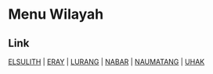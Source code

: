 # Menu Wilayah

## Link

[ELSULITH](https://github.com/gigit-pemilu/pemilu-2024-81-maluku/tree/main/pileg-dpr/hitung-suara/sub/81-maluku/sub/08-maluku-barat-daya/sub/13-wetar-utara/sub/2002-elsulith)
 | 
[ERAY](https://github.com/gigit-pemilu/pemilu-2024-81-maluku/tree/main/pileg-dpr/hitung-suara/sub/81-maluku/sub/08-maluku-barat-daya/sub/13-wetar-utara/sub/2006-eray)
 | 
[LURANG](https://github.com/gigit-pemilu/pemilu-2024-81-maluku/tree/main/pileg-dpr/hitung-suara/sub/81-maluku/sub/08-maluku-barat-daya/sub/13-wetar-utara/sub/2004-lurang)
 | 
[NABAR](https://github.com/gigit-pemilu/pemilu-2024-81-maluku/tree/main/pileg-dpr/hitung-suara/sub/81-maluku/sub/08-maluku-barat-daya/sub/13-wetar-utara/sub/2001-nabar)
 | 
[NAUMATANG](https://github.com/gigit-pemilu/pemilu-2024-81-maluku/tree/main/pileg-dpr/hitung-suara/sub/81-maluku/sub/08-maluku-barat-daya/sub/13-wetar-utara/sub/2003-naumatang)
 | 
[UHAK](https://github.com/gigit-pemilu/pemilu-2024-81-maluku/tree/main/pileg-dpr/hitung-suara/sub/81-maluku/sub/08-maluku-barat-daya/sub/13-wetar-utara/sub/2005-uhak)

